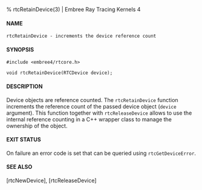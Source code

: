 % rtcRetainDevice(3) | Embree Ray Tracing Kernels 4

#### NAME

    rtcRetainDevice - increments the device reference count

#### SYNOPSIS

    #include <embree4/rtcore.h>

    void rtcRetainDevice(RTCDevice device);

#### DESCRIPTION

Device objects are reference counted. The `rtcRetainDevice` function
increments the reference count of the passed device object (`device`
argument). This function together with `rtcReleaseDevice` allows to use
the internal reference counting in a C++ wrapper class to manage the
ownership of the object.

#### EXIT STATUS

On failure an error code is set that can be queried using
`rtcGetDeviceError`.

#### SEE ALSO

[rtcNewDevice], [rtcReleaseDevice]
